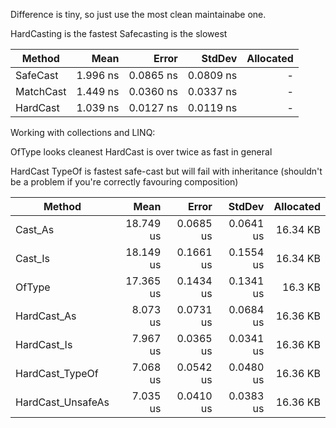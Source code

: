 Difference is tiny, so just use the most clean maintainabe one.

HardCasting is the fastest 
Safecasting is the slowest

|    Method |     Mean |     Error |    StdDev | Allocated |
|---------- |---------:|----------:|----------:|----------:|
|  SafeCast | 1.996 ns | 0.0865 ns | 0.0809 ns |         - |
| MatchCast | 1.449 ns | 0.0360 ns | 0.0337 ns |         - |
|  HardCast | 1.039 ns | 0.0127 ns | 0.0119 ns |         - |




Working with collections and LINQ:

OfType looks cleanest
HardCast is over twice as fast in general

HardCast TypeOf is fastest safe-cast but  will fail with inheritance (shouldn't be a problem if you're correctly favouring composition)

|            Method |      Mean |     Error |    StdDev | Allocated |
|------------------ |----------:|----------:|----------:|----------:|
|           Cast_As | 18.749 us | 0.0685 us | 0.0641 us |  16.34 KB |
|           Cast_Is | 18.149 us | 0.1661 us | 0.1554 us |  16.34 KB |
|            OfType | 17.365 us | 0.1434 us | 0.1341 us |   16.3 KB |
|       HardCast_As |  8.073 us | 0.0731 us | 0.0684 us |  16.36 KB |
|       HardCast_Is |  7.967 us | 0.0365 us | 0.0341 us |  16.36 KB |
|   HardCast_TypeOf |  7.068 us | 0.0542 us | 0.0480 us |  16.36 KB |
| HardCast_UnsafeAs |  7.035 us | 0.0410 us | 0.0383 us |  16.36 KB |